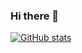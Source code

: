 ### Hi there 👋

[![GitHub stats](https://github-readme-stats.vercel.app/api?username=PT-10&theme=radical)](https://github.com/anuraghazra/github-readme-stats)

<!-- (https://github-readme-activity-graph.cyclic.app/graph?username=PT-10&theme=github-compact)](https://github.com/ashutosh00710/github-readme-activity-graph) -->
<!--
**PT-10/PT-10** is a ✨ _special_ ✨ repository because its `README.md` (this file) appears on your GitHub profile.



Here are some ideas to get you started:

- 🔭 I’m currently working on ...
- 🌱 I’m currently learning ...
- 👯 I’m looking to collaborate on ...
- 🤔 I’m looking for help with ...
- 💬 Ask me about ...
- 📫 How to reach me: ...
- 😄 Pronouns: ...
- ⚡ Fun fact: ...
-->
